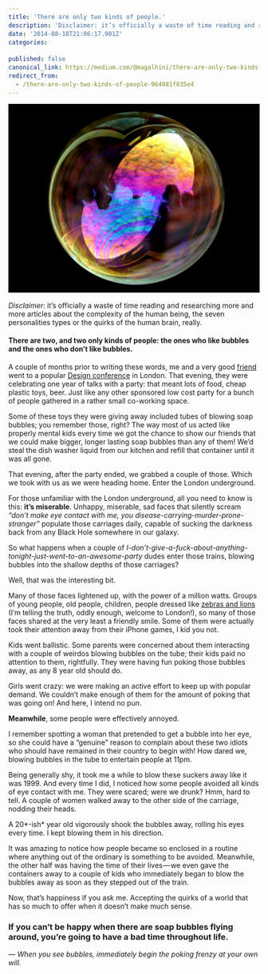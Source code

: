 ```yaml
---
title: 'There are only two kinds of people.'
description: 'Disclaimer: it’s officially a waste of time reading and researching more and more articles about the complexity of the human being, the seven personalities types or the quirks of the human brain…'
date: '2014-08-18T21:06:17.901Z'
categories:

published: false
canonical_link: https://medium.com/@magalhini/there-are-only-two-kinds-of-people-964981f835e4
redirect_from:
  - /there-are-only-two-kinds-of-people-964981f835e4
---
```


![](./asset-1.png)

_Disclaimer_: it’s officially a waste of time reading and researching more and more articles about the complexity of the human being, the seven personalities types or the quirks of the human brain, really.

#### There are two, and two only kinds of people: the ones who like bubbles and the ones who don’t like bubbles.

A couple of months prior to writing these words, me and a very good [friend](https://twitter.com/gnclmorais) went to a popular [Design conference](http://designandbanter.com/) in London. That evening, they were celebrating one year of talks with a party: that meant lots of food, cheap plastic toys, beer. Just like any other sponsored low cost party for a bunch of people gathered in a rather small co-working space.

Some of these toys they were giving away included tubes of blowing soap bubbles; you remember those, right? The way most of us acted like properly mental kids every time we got the chance to show our friends that we could make bigger, longer lasting soap bubbles than any of them! We’d steal the dish washer liquid from our kitchen and refill that container until it was all gone.

That evening, after the party ended, we grabbed a couple of those. Which we took with us as we were heading home. Enter the London underground.

For those unfamiliar with the London underground, all you need to know is this: **it’s miserable**. Unhappy, miserable, sad faces that silently scream _“don’t make eye contact with me, you disease-carrying-murder-prone-stranger”_ populate those carriages daily, capable of sucking the darkness back from any Black Hole somewhere in our galaxy.

So what happens when a couple of _I-don’t-give-a-fuck-about-anything-tonight-just-went-to-an-awesome-party_ dudes enter those trains, blowing bubbles into the shallow depths of those carriages?

Well, that was the interesting bit.

Many of those faces lightened up, with the power of a million watts. Groups of young people, old people, children, people dressed like [zebras and lions](http://www.rumpusparty.co.uk/galleries) (I’m telling the truth, oddly enough, welcome to London!), so many of those faces shared at the very least a friendly smile. Some of them were actually took their attention away from their iPhone games, I kid you not.

Kids went ballistic. Some parents were concerned about them interacting with a couple of weirdos blowing bubbles on the tube; their kids paid no attention to them, rightfully. They were having fun poking those bubbles away, as any 8 year old should do.

Girls went crazy: we were making an active effort to keep up with popular demand. We couldn’t make enough of them for the amount of poking that was going on! And here, I intend no pun.

**Meanwhile**, some people were effectively annoyed.

I remember spotting a woman that pretended to get a bubble into her eye, so she could have a “genuine” reason to complain about these two idiots who should have remained in their country to begin with! How dared we, blowing bubbles in the tube to entertain people at 11pm.

Being generally shy, it took me a while to blow these suckers away like it was 1999. And every time I did, I noticed how some people avoided all kinds of eye contact with me. They were scared; were we drunk? Hmm, hard to tell. A couple of women walked away to the other side of the carriage, nodding their heads.

A 20*\-ish* year old vigorously shook the bubbles away, rolling his eyes every time. I kept blowing them in his direction.

It was amazing to notice how people became so enclosed in a routine where anything out of the ordinary is something to be avoided. Meanwhile, the other half was having the time of their lives — we even gave the containers away to a couple of kids who immediately began to blow the bubbles away as soon as they stepped out of the train.

Now, that’s happiness if you ask me. Accepting the quirks of a world that has so much to offer when it doesn’t make much sense.

### If you can’t be happy when there are soap bubbles flying around, you’re going to have a bad time throughout life.

_— When you see bubbles, immediately begin the poking frenzy at your own will._

